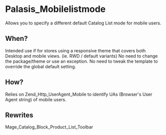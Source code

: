 Palasis_Mobilelistmode
=====================

Allows you to specify a different default Catalog List mode for mobile users.

When?
-----
Intended use if for stores using a responsive theme that covers both Desktop and mobile views. (ie. RWD / default variants)
No need to change the package/theme or use an exception.
No need to tweak the template to override the global default setting.

How?
-----
Relies on Zend_Http_UserAgent_Mobile to identify UAs (Browser's User Agent string) of mobile users.

Rewrites
-----
Mage_Catalog_Block_Product_List_Toolbar


